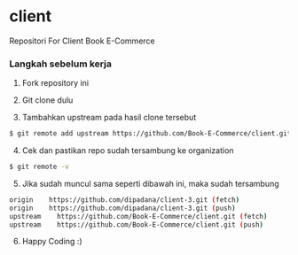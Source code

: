 # client
Repositori For Client Book E-Commerce

### Langkah sebelum kerja
1. Fork repository ini

2. Git clone dulu

3. Tambahkan upstream pada hasil clone tersebut

```sh
$ git remote add upstream https://github.com/Book-E-Commerce/client.git
```

4. Cek dan pastikan repo sudah tersambung ke organization

```sh
$ git remote -v
```

5. Jika sudah muncul sama seperti dibawah ini, maka sudah tersambung

```sh
origin	  https://github.com/dipadana/client-3.git (fetch)
origin	  https://github.com/dipadana/client-3.git (push)
upstream	https://github.com/Book-E-Commerce/client.git (fetch)
upstream	https://github.com/Book-E-Commerce/client.git (push)
```

6. Happy Coding :)

